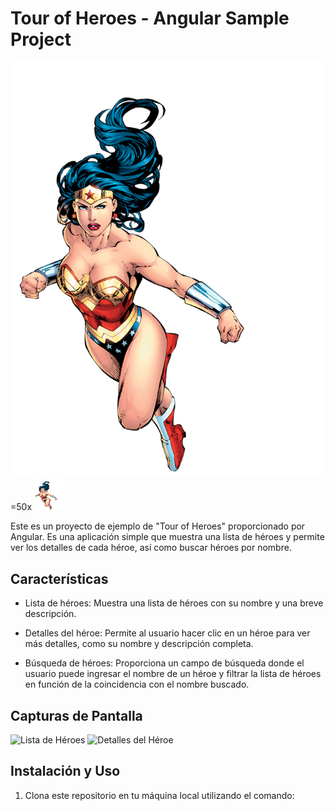 # Tour of Heroes - Angular Sample Project

![Tour of Heroes](./src/pngwing.com.png)=50x
<img src="./src/pngwing.com.png" alt="Texto alternativo de la imagen" width="50" height="50">


Este es un proyecto de ejemplo de "Tour of Heroes" proporcionado por Angular. Es una aplicación simple que muestra una lista de héroes y permite ver los detalles de cada héroe, así como buscar héroes por nombre.

## Características

- Lista de héroes: Muestra una lista de héroes con su nombre y una breve descripción.

- Detalles del héroe: Permite al usuario hacer clic en un héroe para ver más detalles, como su nombre y descripción completa.

- Búsqueda de héroes: Proporciona un campo de búsqueda donde el usuario puede ingresar el nombre de un héroe y filtrar la lista de héroes en función de la coincidencia con el nombre buscado.

## Capturas de Pantalla

![Lista de Héroes](screenshot-heroes.png)
![Detalles del Héroe](screenshot-hero-details.png)

## Instalación y Uso

1. Clona este repositorio en tu máquina local utilizando el comando: 
